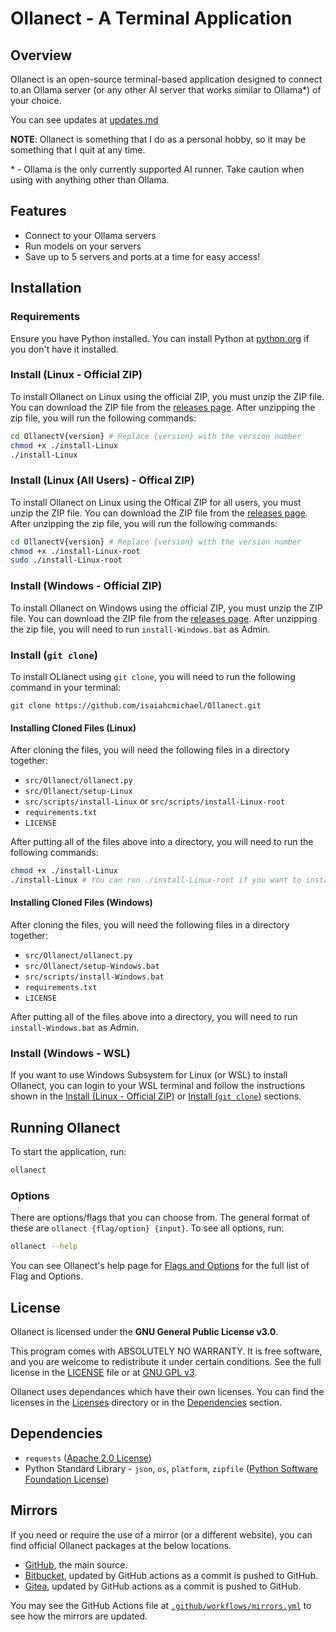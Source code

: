 # Ollanect - A Terminal Application

## Overview

Ollanect is an open-source terminal-based application designed to connect to an Ollama server (or any other AI server that works similar to Ollama\*) of your choice. 

You can see updates at [updates.md](./updates.md)

**NOTE**: Ollanect is something that I do as a personal hobby, so it may be something that I quit at any time.

\* - Ollama is the only currently supported AI runner. Take caution when using with anything other than Ollama.

## Features

- Connect to your Ollama servers
- Run models on your servers
- Save up to 5 servers and ports at a time for easy access!

## Installation

### Requirements
Ensure you have Python installed. You can install Python at [python.org](https://www.python.org/downloads/) if you don't have it installed.

### Install (Linux - Official ZIP)
To install Ollanect on Linux using the official ZIP, you must unzip the ZIP file. You can download the ZIP file from the [releases page](https://github.com/isaiahcmichael/ollanect/releases/latest). After unzipping the zip file, you will run the following commands:

```sh
cd OllanectV{version} # Replace {version} with the version number
chmod +x ./install-Linux
./install-Linux
```

### Install (Linux (All Users) - Offical ZIP)
To install Ollanect on Linux using the Offical ZIP for all users, you must unzip the ZIP file. You can download the ZIP file from the [releases page](https://github.com/isaiahcmichael/ollanect/releases/latest). After unzipping the zip file, you will run the following commands:

```sh
cd OllanectV{version} # Replace {version} with the version number
chmod +x ./install-Linux-root
sudo ./install-Linux-root
```

### Install (Windows - Official ZIP)
To install Ollanect on Windows using the official ZIP, you must unzip the ZIP file. You can download the ZIP file from the [releases page](https://github.com/isaiahcmichael/ollanect/releases/latest). After unzipping the zip file, you will need to run `install-Windows.bat` as Admin.

### Install (`git clone`)
To install OLlanect using `git clone`, you will need to run the following command in your terminal:

```
git clone https://github.com/isaiahcmichael/Ollanect.git
```

#### Installing Cloned Files (Linux)
After cloning the files, you will need the following files in a directory together:
- `src/Ollanect/ollanect.py`
- `src/Ollanect/setup-Linux`
- `src/scripts/install-Linux` or `src/scripts/install-Linux-root`
- `requirements.txt`
- `LICENSE`

After putting all of the files above into a directory, you will need to run the following commands:

```sh
chmod +x ./install-Linux
./install-Linux # You can run ./install-Linux-root if you want to install for all users
```

#### Installing Cloned Files (Windows)
After cloning the files, you will need the following files in a directory together:
- `src/Ollanect/ollanect.py`
- `src/Ollanect/setup-Windows.bat`
- `src/scripts/install-Windows.bat`
- `requirements.txt`
- `LICENSE`

After putting all of the files above into a directory, you will need to run `install-Windows.bat` as Admin.

### Install (Windows - WSL)
If you want to use Windows Subsystem for Linux (or WSL) to install Ollanect, you can login to your WSL terminal and follow the instructions shown in the [Install (Linux - Official ZIP)](#install-linux---official-zip) or [Install (`git clone`)](#install-git-clone) sections.

## Running Ollanect

To start the application, run:

```sh
ollanect
```

### Options
There are options/flags that you can choose from. The general format of these are `ollanect {flag/option} {input}`. To see all options, run: 
```sh
ollanect --help
```
You can see Ollanect's help page for [Flags and Options](help/ollanectOptions.md) for the full list of Flag and Options.

## License

Ollanect is licensed under the **GNU General Public License v3.0**.

This program comes with ABSOLUTELY NO WARRANTY. It is free software, and you are welcome to redistribute it under certain conditions. See the full license in the [LICENSE](./LICENSE) file or at [GNU GPL v3](https://www.gnu.org/licenses/gpl-3.0.html).

Ollanect uses dependances which have their own licenses. You can find the licenses in the [Licenses](./Licenses) directory or in the [Dependencies](#dependencies) section.


## Dependencies

- `requests` ([Apache 2.0 License](./Licenses/requests-LICENSE))
- Python Standard Library - `json`, `os`, `platform`, `zipfile` ([Python Software Foundation License](./Licenses/py-standardlib-LICENSE))

## Mirrors

If you need or require the use of a mirror (or a different website), you can find official Ollanect packages at the below locations.

- [GitHub](https://github.com/isaiahcmichael/ollanect), the main source.
- [Bitbucket](https://bitbucket.org/isaiahcmichael/ollanect/src/main/), updated by GitHub actions as a commit is pushed to GitHub.
- [Gitea](https://gitea.com/isaiahcmichael/Ollanect), updated by GitHub actions as a commit is pushed to GitHub.

You may see the GitHub Actions file at [`.github/workflows/mirrors.yml`](./.github/workflows/mirrors.yml) to see how the mirrors are updated.